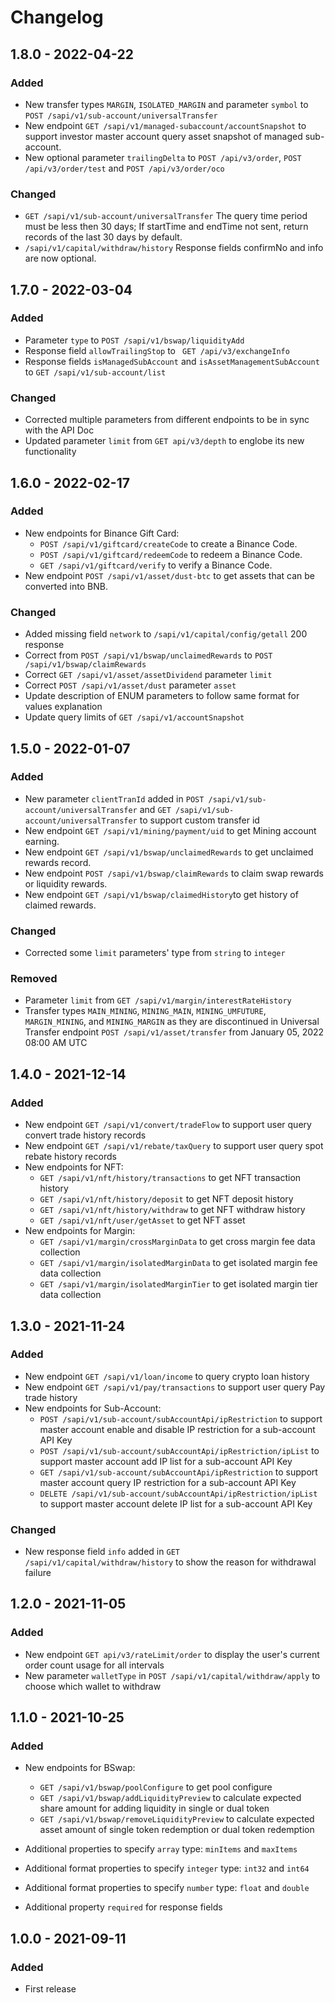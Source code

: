 # Changelog

## 1.8.0 - 2022-04-22

### Added
- New transfer types `MARGIN`, `ISOLATED_MARGIN` and parameter `symbol` to `POST /sapi/v1/sub-account/universalTransfer`
- New endpoint `GET /sapi/v1/managed-subaccount/accountSnapshot` to support investor master account query asset snapshot of managed sub-account.
- New optional parameter `trailingDelta` to `POST /api/v3/order`, `POST /api/v3/order/test` and `POST /api/v3/order/oco`

### Changed
- `GET /sapi/v1/sub-account/universalTransfer` The query time period must be less then 30 days; If startTime and endTime not sent, return records of the last 30 days by default.
- `/sapi/v1/capital/withdraw/history` Response fields confirmNo and info are now optional.

## 1.7.0 - 2022-03-04

### Added
- Parameter `type` to `POST /sapi/v1/bswap/liquidityAdd`
- Response field `allowTrailingStop` to ` GET /api/v3/exchangeInfo`
- Response fields `isManagedSubAccount` and `isAssetManagementSubAccount` to `GET /sapi/v1/sub-account/list`

### Changed
- Corrected multiple parameters from different endpoints to be in sync with the API Doc
- Updated parameter `limit` from `GET api/v3/depth` to englobe its new functionality

## 1.6.0 - 2022-02-17

### Added
- New endpoints for Binance Gift Card:
    - `POST /sapi/v1/giftcard/createCode` to create a Binance Code.
    - `POST /sapi/v1/giftcard/redeemCode` to redeem a Binance Code.
    - `GET /sapi/v1/giftcard/verify` to verify a Binance Code.
- New endpoint `POST /sapi/v1/asset/dust-btc` to get assets that can be converted into BNB.

### Changed
- Added missing field `network` to `/sapi/v1/capital/config/getall` 200 response
- Correct from `POST /sapi/v1/bswap/unclaimedRewards` to `POST /sapi/v1/bswap/claimRewards`
- Correct `GET /sapi/v1/asset/assetDividend` parameter `limit`
- Correct `POST /sapi/v1/asset/dust` parameter `asset`
- Update description of ENUM parameters to follow same format for values explanation
- Update query limits of `GET /sapi/v1/accountSnapshot`

## 1.5.0 - 2022-01-07

### Added
- New parameter `clientTranId` added in `POST /sapi/v1/sub-account/universalTransfer` and `GET /sapi/v1/sub-account/universalTransfer` to support custom transfer id
- New endpoint `GET /sapi/v1/mining/payment/uid` to get Mining account earning.
- New endpoint `GET /sapi/v1/bswap/unclaimedRewards` to get unclaimed rewards record.
- New endpoint `POST /sapi/v1/bswap/claimRewards` to claim swap rewards or liquidity rewards.
- New endpoint `GET /sapi/v1/bswap/claimedHistory`to get history of claimed rewards.

### Changed
- Corrected some `limit` parameters' type from `string` to `integer`

### Removed
- Parameter `limit` from `GET /sapi/v1/margin/interestRateHistory`
- Transfer types `MAIN_MINING`, `MINING_MAIN`, `MINING_UMFUTURE`, `MARGIN_MINING`, and `MINING_MARGIN` as they are discontinued in Universal Transfer endpoint `POST /sapi/v1/asset/transfer` from January 05, 2022 08:00 AM UTC

## 1.4.0 - 2021-12-14

### Added
- New endpoint `GET /sapi/v1/convert/tradeFlow` to support user query convert trade history records
- New endpoint `GET /sapi/v1/rebate/taxQuery` to support user query spot rebate history records
- New endpoints for NFT:
    - `GET /sapi/v1/nft/history/transactions` to get NFT transaction history
    - `GET /sapi/v1/nft/history/deposit` to get NFT deposit history
    - `GET /sapi/v1/nft/history/withdraw` to get NFT withdraw history
    - `GET /sapi/v1/nft/user/getAsset` to get NFT asset
- New endpoints for Margin:
    - `GET /sapi/v1/margin/crossMarginData` to get cross margin fee data collection
    - `GET /sapi/v1/margin/isolatedMarginData` to get isolated margin fee data collection
    - `GET /sapi/v1/margin/isolatedMarginTier` to get isolated margin tier data collection

## 1.3.0 - 2021-11-24

### Added
- New endpoint `GET /sapi/v1/loan/income` to query crypto loan history
- New endpoint `GET /sapi/v1/pay/transactions` to support user query Pay trade history
- New endpoints for Sub-Account:
    - `POST /sapi/v1/sub-account/subAccountApi/ipRestriction` to support master account enable and disable IP restriction for a sub-account API Key
    - `POST /sapi/v1/sub-account/subAccountApi/ipRestriction/ipList` to support master account add IP list for a sub-account API Key
    - `GET /sapi/v1/sub-account/subAccountApi/ipRestriction` to support master account query IP restriction for a sub-account API Key
    - `DELETE /sapi/v1/sub-account/subAccountApi/ipRestriction/ipList` to support master account delete IP list for a sub-account API Key

### Changed
- New response field `info` added in `GET /sapi/v1/capital/withdraw/history` to show the reason for withdrawal failure

## 1.2.0 - 2021-11-05

### Added
- New endpoint `GET api/v3/rateLimit/order` to display the user's current order count usage for all intervals
- New parameter `walletType` in `POST /sapi/v1/capital/withdraw/apply` to choose which wallet to withdraw

## 1.1.0 - 2021-10-25

### Added
- New endpoints for BSwap:
    - `GET /sapi/v1/bswap/poolConfigure` to get pool configure
    - `GET /sapi/v1/bswap/addLiquidityPreview` to calculate expected share amount for adding liquidity in single or dual token
    - `GET /sapi/v1/bswap/removeLiquidityPreview` to calculate expected asset amount of single token redemption or dual token redemption

- Additional properties to specify `array` type: `minItems` and `maxItems`
- Additional format properties to specify `integer` type: `int32` and `int64`
- Additional format properties to specify `number` type: `float` and `double`
- Additional property `required` for response fields

## 1.0.0 - 2021-09-11

### Added
- First release
